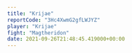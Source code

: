 ```yaml
---
title: "Krijae"
reportCode: "3Hc4XwmG2gfLWJYZ"
player: "Krijae"
fight: "Magtheridon"
date: 2021-09-26T21:48:45.419000+00:00
---
```

